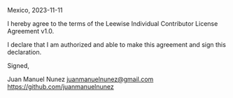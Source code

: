 Mexico, 2023-11-11

I hereby agree to the terms of the Leewise Individual Contributor License
Agreement v1.0.

I declare that I am authorized and able to make this agreement and sign this
declaration.

Signed,

Juan Manuel Nunez juanmanuelnunez@gmail.com https://github.com/juanmanuelnunez
